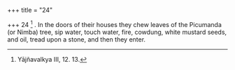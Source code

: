 +++
title = "24"

+++
24 [^7] . In the doors of their houses they chew leaves of the Picumanda (or Nimba) tree, sip water, touch water, fire, cowdung, white mustard seeds, and oil, tread upon a stone, and then they enter.


[^7]:  Yājñavalkya III, 12. 13.
